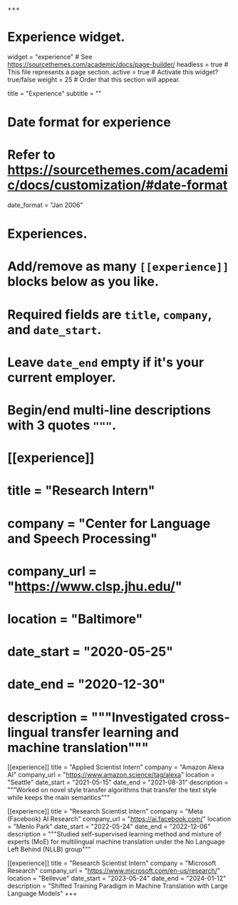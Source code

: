 +++
# Experience widget.
widget = "experience"  # See https://sourcethemes.com/academic/docs/page-builder/
headless = true  # This file represents a page section.
active = true  # Activate this widget? true/false
weight = 25  # Order that this section will appear.

title = "Experience"
subtitle = ""

# Date format for experience
#   Refer to https://sourcethemes.com/academic/docs/customization/#date-format
date_format = "Jan 2006"

# Experiences.
#   Add/remove as many `[[experience]]` blocks below as you like.
#   Required fields are `title`, `company`, and `date_start`.
#   Leave `date_end` empty if it's your current employer.
#   Begin/end multi-line descriptions with 3 quotes `"""`.



# [[experience]]
#  title = "Research Intern"
#  company = "Center for Language and Speech Processing"
#  company_url = "https://www.clsp.jhu.edu/"
#  location = "Baltimore"
#  date_start = "2020-05-25"
#  date_end = "2020-12-30"
#  description = """Investigated cross-lingual transfer learning and machine translation"""
  
[[experience]]
  title = "Applied Scientist Intern"
  company = "Amazon Alexa AI"
  company_url = "https://www.amazon.science/tag/alexa"
  location = "Seattle"
  date_start = "2021-05-15"
  date_end = "2021-08-31"
  description = """Worked on novel style transfer algorithms that transfer the text style while keeps the main semantics"""

[[experience]]
  title = "Research Scientist Intern"
  company = "Meta (Facebook) AI Research"
  company_url = "https://ai.facebook.com/"
  location = "Menlo Park"
  date_start = "2022-05-24"
  date_end = "2022-12-06"
  description = """Studied self-supervised learning method and mixture of experts (MoE) for multilingual machine translation under the No Language Left Behind (NLLB) group"""

[[experience]]
  title = "Research Scientist Intern"
  company = "Microsoft Research"
  company_url = "https://www.microsoft.com/en-us/research/"
  location = "Bellevue"
  date_start = "2023-05-24"
  date_end = "2024-01-12"
  description = "Shifted Training Paradigm in Machine Translation with Large Language Models"
+++